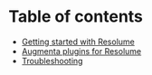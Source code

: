 # Table of contents

* [Getting started with Resolume](README.md)
* [Augmenta plugins for Resolume](augmenta-plugins-for-resolume.md)
* [Troubleshooting](troubleshooting.md)

